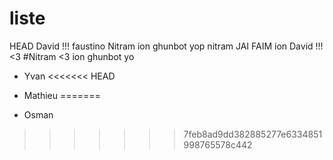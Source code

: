 # liste


HEAD
David !!!
faustino
Nitram
ion
ghunbot
yop
nitram   JAI FAIM
ion
David !!! <3
#Nitram <3
ion
ghunbot
yo


* Yvan
<<<<<<< HEAD
* Mathieu
=======

* Osman
>>>>>>> 7feb8ad9dd382885277e6334851998765578c442
